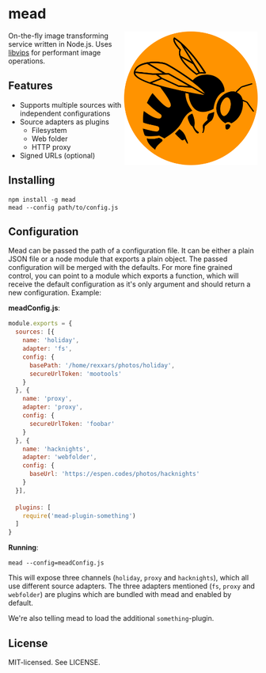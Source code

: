 # mead

<img align="right" width="270" height="270" src="assets/mead.png" alt="Mead">

On-the-fly image transforming service written in Node.js.
Uses [libvips](https://github.com/jcupitt/libvips) for performant image operations.

## Features

* Supports multiple sources with independent configurations
* Source adapters as plugins
  - Filesystem
  - Web folder
  - HTTP proxy
* Signed URLs (optional)

## Installing

```shell
npm install -g mead
mead --config path/to/config.js
```

## Configuration

Mead can be passed the path of a configuration file. It can be either a plain JSON file or a node module that exports a plain object. The passed configuration will be merged with the defaults. For more fine grained control, you can point to a module which exports a function, which will receive the default configuration as it's only argument and should return a new configuration. Example:

**meadConfig.js**:
```js
module.exports = {
  sources: [{
    name: 'holiday',
    adapter: 'fs',
    config: {
      basePath: '/home/rexxars/photos/holiday',
      secureUrlToken: 'mootools'
    }
  }, {
    name: 'proxy',
    adapter: 'proxy',
    config: {
      secureUrlToken: 'foobar'
    }
  }, {
    name: 'hacknights',
    adapter: 'webfolder',
    config: {
      baseUrl: 'https://espen.codes/photos/hacknights'
    }
  }],

  plugins: [
    require('mead-plugin-something')
  ]
}
```

**Running**:
```
mead --config=meadConfig.js
```

This will expose three channels (`holiday`, `proxy` and `hacknights`), which all use different source adapters. The three adapters mentioned (`fs`, `proxy` and `webfolder`) are plugins which are bundled with mead and enabled by default.

We're also telling mead to load the additional `something`-plugin.

## License

MIT-licensed. See LICENSE.

